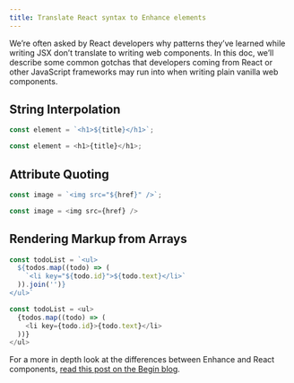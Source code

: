 ```yaml
---
title: Translate React syntax to Enhance elements
---
```


We’re often asked by React developers why patterns they’ve learned while writing JSX don’t translate to writing web components. In this doc, we’ll describe some common gotchas that developers coming from React or other JavaScript frameworks may run into when writing plain vanilla web components.

## String Interpolation

<code-compare>

<doc-code filename="JavaScript">

```javascript
const element = `<h1>${title}</h1>`;
```

</doc-code>


<doc-code filename="React">

```javascript
const element = <h1>{title}</h1>;
```

</doc-code>

</code-compare>

## Attribute Quoting

<code-compare>

<doc-code filename="JavaScript">

```javascript
const image = `<img src="${href}" />`;
```

</doc-code>


<doc-code filename="React">

```javascript
const image = <img src={href} />
```

</doc-code>

</code-compare>

## Rendering Markup from Arrays

<code-compare>

<doc-code filename="JavaScript">

```javascript
const todoList = `<ul>
  ${todos.map((todo) => (
    `<li key="${todo.id}">${todo.text}</li>`
  )).join('')}
</ul>`
```

</doc-code>


<doc-code filename="React">

```javascript
const todoList = <ul>
  {todos.map((todo) => (
    <li key={todo.id}>{todo.text}</li>
  ))}
</ul>
```

</doc-code>

</code-compare>

For a more in depth look at the differences between Enhance and React components, [read this post on the Begin blog](https://begin.com/blog/posts/2024-03-08-a-react-developers-guide-to-writing-enhance-components).
